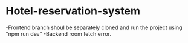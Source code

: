 ﻿# Hotel-reservation-system
-Frontend branch shoul be separately cloned and run the project using "npm run dev"
-Backend room fetch error.
